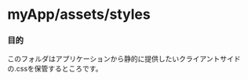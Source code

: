 # myApp/assets/styles
### 目的
このフォルダはアプリケーションから静的に提供したいクライアントサイドの.cssを保管するところです。

<docmeta name="uniqueID" value="stylesmd285346">
<docmeta name="displayName" value="styles">

